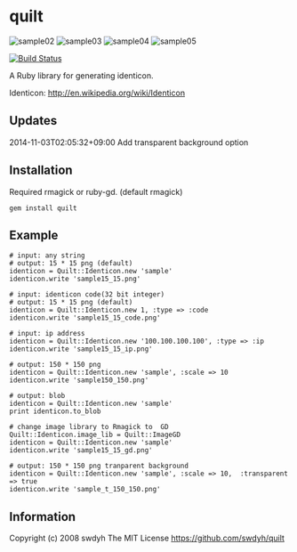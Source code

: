 # quilt

![sample02](http://swdyh.github.io/quilt/sample/quilt-02.png) ![sample03](http://swdyh.github.io/quilt/sample/quilt-03.png) ![sample04](http://swdyh.github.io/quilt/sample/quilt-04.png) ![sample05](http://swdyh.github.io/quilt/sample/quilt-05.png)

[![Build Status](https://travis-ci.org/swdyh/quilt.png?branch=master)](https://travis-ci.org/swdyh/quilt)

A Ruby library for generating identicon.

Identicon: http://en.wikipedia.org/wiki/Identicon

## Updates

2014-11-03T02:05:32+09:00 Add transparent background option

## Installation
Required rmagick or ruby-gd. (default rmagick)

    gem install quilt

## Example

    # input: any string
    # output: 15 * 15 png (default)
    identicon = Quilt::Identicon.new 'sample'
    identicon.write 'sample15_15.png'

    # input: identicon code(32 bit integer)
    # output: 15 * 15 png (default)
    identicon = Quilt::Identicon.new 1, :type => :code
    identicon.write 'sample15_15_code.png'

    # input: ip address
    identicon = Quilt::Identicon.new '100.100.100.100', :type => :ip
    identicon.write 'sample15_15_ip.png'

    # output: 150 * 150 png
    identicon = Quilt::Identicon.new 'sample', :scale => 10
    identicon.write 'sample150_150.png'

    # output: blob
    identicon = Quilt::Identicon.new 'sample'
    print identicon.to_blob

    # change image library to Rmagick to  GD
    Quilt::Identicon.image_lib = Quilt::ImageGD
    identicon = Quilt::Identicon.new 'sample'
    identicon.write 'sample15_15_gd.png'

    # output: 150 * 150 png tranparent background
    identicon = Quilt::Identicon.new 'sample', :scale => 10,  :transparent => true
    identicon.write 'sample_t_150_150.png'


## Information

Copyright (c) 2008 swdyh
The MIT License
https://github.com/swdyh/quilt
